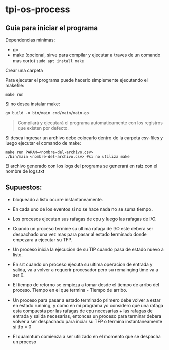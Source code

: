 # tpi-os-process

## Guia para iniciar el programa

Dependencias minimas:

- go
- make (opcional, sirve para compilar y ejecutar a traves de un comando mas corto) ```sudo apt install make``` 

Crear una carpeta 

Para ejecutar el programa puede hacerlo simplemente ejecutando el makefile:

    make run

Si no desea instalar make:

    go build -o bin/main cmd/main/main.go


> Compilará y ejecutará el programa automaticamente con los registros que existen por defecto.

Si desea ingresar un archivo debe colocarlo dentro de la carpeta csv-files y luego ejecutar el comando de make:

    make run PARAM=<nombre-del-archivo.csv>
    ./bin/main <nombre-del-archivo.csv> #si no utiliza make

El archivo generado con los logs del programa se generará en raiz con el nombre de logs.txt 

## Supuestos:
 
- bloqueado a listo ocurre instantaneamente.

- En cada uno de los eventos si no se hace nada no se suma tiempo .

- Los procesos ejecutan sus rafagas de cpu y luego las rafagas de I/O.

- Cuando un proceso termine su ultima rafaga de I/O este debera ser despachado una vez mas para pasar al estado terminado donde empezara a ejecutar su TFP. 

- Un proceso inicia la ejecucion de su TIP cuando pasa de estado nuevo a listo.

- En srt cuando un proceso ejecuta su ultima operacion de entrada y salida, va a volver a requerir procesador pero su remainging time va a ser 0.

- El tiempo de retorno se empieza a tomar desde el tiempo de arribo del proceso. Tiempo en el que termina - Tiempo de arribo.

- Un proceso para pasar a estado terminado primero debe volver a estar en estado running, y como en mi programa yo considero que una rafaga esta compuesta por las rafagas de cpu necesarias + las rafagas de entrada y salida necesarias, entonces un proceso para terminar debera volver a ser despachado para inciar su TFP o termina instantaneamente si tfp = 0

- El quamntum comienza a ser utilizado en el momento que se despacha un proceso
